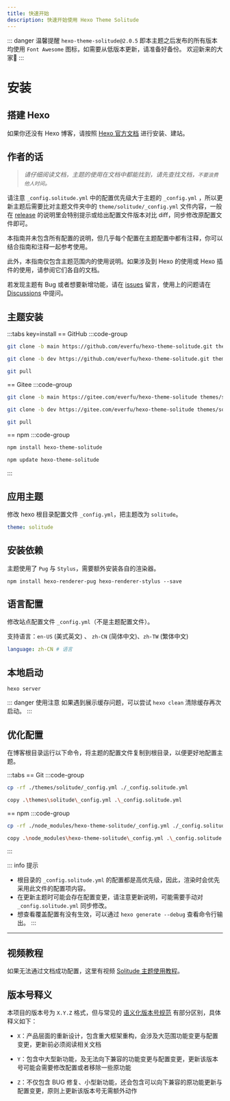 ```yaml
---
title: 快速开始
description: 快速开始使用 Hexo Theme Solitude
---
```


::: danger 温馨提醒
`hexo-theme-solitude@2.0.5` 即本主题之后发布的所有版本均使用 `Font Awesome` 图标，如需要从低版本更新，请准备好备份。
欢迎新来的大家👏
:::

# 安装

## 搭建 Hexo

如果你还没有 Hexo 博客，请按照 [Hexo 官方文档](https://hexo.io/zh-cn/docs/) 进行安装、建站。

## 作者的话

> *请仔细阅读文档，主题的使用在文档中都能找到，请先查找文档，`不要浪费他人时间`。*

请注意 `_config.solitude.yml` 中的配置优先级大于主题的 `_config.yml` ，所以更新主题后需要比对主题文件夹中的 `theme/solitude/_config.yml` 文件内容，一般在 [release](https://github.com/everfu/hexo-theme-solitude/releases) 的说明里会特别提示或给出配置文件版本对比 diff，同步修改原配置文件即可。

本指南并未包含所有配置的说明，但几乎每个配置在主题配置中都有注释，你可以结合指南和注释一起参考使用。

此外，本指南仅包含主题范围内的使用说明。如果涉及到 Hexo 的使用或 Hexo 插件的使用，请参阅它们各自的文档。

若发现主题有 Bug 或者想要新增功能，请在 [issues](https://github.com/everfu/Hexo-theme-solitude/issues) 留言，使用上的问题请在 [Discussions](https://github.com/orgs/everfu/discussions) 中提问。


## 主题安装

:::tabs key=install
== GitHub
:::code-group
```bash [稳定版]
git clone -b main https://github.com/everfu/hexo-theme-solitude.git themes/solitude
```

```bash [开发版]
git clone -b dev https://github.com/everfu/hexo-theme-solitude.git themes/solitude
```

```bash [升级方法]
git pull
```
== Gitee
:::code-group
```bash [稳定版]
git clone -b main https://gitee.com/everfu/hexo-theme-solitude themes/solitude
```

```bash [开发版]
git clone -b dev https://gitee.com/everfu/hexo-theme-solitude themes/solitude
```

```bash [升级方法]
git pull
```
== npm
:::code-group
```bash [稳定版]
npm install hexo-theme-solitude
```

```bash [升级方法]
npm update hexo-theme-solitude
```
:::

## 应用主题

修改 hexo 根目录配置文件 `_config.yml`，把主题改为 `solitude`。​

```yaml [_config.yml]
theme: solitude
```

## 安装依赖

主题使用了 `Pug` 与 `Stylus`，需要额外安装各自的渲染器。

```shell [Terminal]
npm install hexo-renderer-pug hexo-renderer-stylus --save
```

## 语言配置

修改站点配置文件 `_config.yml`（不是主题配置文件）。

支持语言：`en-US` (美式英文) 、 `zh-CN` (简体中文)、`zh-TW` (繁体中文)

```yaml [_config.yml]
language: zh-CN # 语言
```

## 本地启动
```shell [Terminal]
hexo server
```

::: danger 使用注意
如果遇到展示缓存问题，可以尝试 `hexo clean` 清除缓存再次启动。
:::

## 优化配置

在博客根目录运行以下命令，将主题的配置文件复制到根目录，以便更好地配置主题。

:::tabs
== Git
:::code-group
```bash [Mac/Linux]
cp -rf ./themes/solitude/_config.yml ./_config.solitude.yml
```

```bash [Windows]
copy .\themes\solitude\_config.yml .\_config.solitude.yml
```
== npm
:::code-group
```bash [Mac/Linux]
cp -rf ./node_modules/hexo-theme-solitude/_config.yml ./_config.solitude.yml
```

```bash [Windows]
copy .\node_modules\hexo-theme-solitude\_config.yml .\_config.solitude.yml
```
:::

::: info 提示
- 根目录的 `_config.solitude.yml` 的配置都是高优先级，因此，渲染时会优先采用此文件的配置项内容。
- 在更新主题时可能会存在配置变更，请注意更新说明，可能需要手动对 `_config.solitude.yml` 同步修改。
- 想查看覆盖配置有没有生效，可以通过 `hexo generate --debug` 查看命令行输出。
:::

---
## 视频教程

如果无法通过文档成功配置，这里有视频 [Solitude 主题使用教程](https://space.bilibili.com/1329819902/channel/seriesdetail?sid=3761808)。

## 版本号释义

本项目的版本号为 `X.Y.Z` 格式，但与常见的 [语义化版本号规范](https://semver.org/lang/zh-CN/) 有部分区别，具体释义如下：

- `X`：产品层面的重新设计，包含重大框架重构，会涉及大范围功能变更与配置变更，更新前必须阅读相关文档

- `Y`：包含中大型新功能，及无法向下兼容的功能变更与配置变更，更新该版本号可能会需要修改配置或者移除一些原功能

- `Z`：不仅包含 BUG 修复、小型新功能，还会包含可以向下兼容的原功能更新与配置变更，原则上更新该版本号无需额外动作